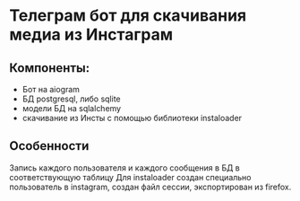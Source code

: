 # Телеграм бот для скачивания медиа из Инстаграм

## Компоненты:

- Бот на aiogram
- БД postgresql, либо sqlite
- модели БД на sqlalchemy
- скачивание из Инсты с помощью библиотеки instaloader

## Особенности

Запись каждого пользователя и каждого сообщения в БД в соответствующую таблицу
Для instaloader создан специально пользователь в instagram, создан файл сессии, экспортирован из firefox.
